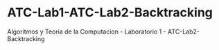 # ATC-Lab1-ATC-Lab2-Backtracking
Algoritmos y Teoria de la Computacion - Laboratorio 1 - ATC-Lab2-Backtracking


